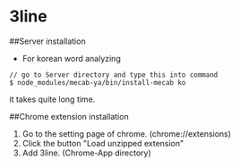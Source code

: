 # 3line

##Server installation

- For korean word analyzing
```
// go to Server directory and type this into command
$ node_modules/mecab-ya/bin/install-mecab ko
```

it takes quite long time.

##Chrome extension installation

1. Go to the setting page of chrome. (chrome://extensions)
2. Click the button "Load unzipped extension"
3. Add 3line. (Chrome-App directory)
